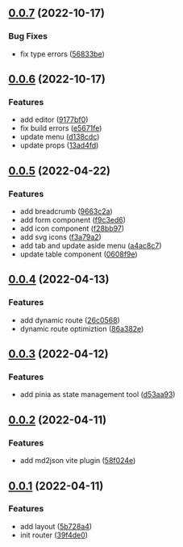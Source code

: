 ## [0.0.7](http://10.1.192.34/fed/dcv_next/compare/v0.0.6...v0.0.7) (2022-10-17)

### Bug Fixes

- fix type errors ([56833be](http://10.1.192.34/fed/dcv_next/commits/56833becca1c8bb7a0aa4a5f4e5db3a82564a06f))

## [0.0.6](http://10.1.192.34/fed/dcv_next/compare/v0.0.5...v0.0.6) (2022-10-17)

### Features

- add editor ([9177bf0](http://10.1.192.34/fed/dcv_next/commits/9177bf06cf3a10122553989b0bf9084580392deb))
- fix build errors ([e5671fe](http://10.1.192.34/fed/dcv_next/commits/e5671feaef14e3df4e68937beb73cfad0919edcc))
- update menu ([d138cdc](http://10.1.192.34/fed/dcv_next/commits/d138cdca93a914fcfe4503d3e52da01db7290e23))
- update props ([13ad4fd](http://10.1.192.34/fed/dcv_next/commits/13ad4fd3ce75e5e4ff107fc3abf96de590503966))

## [0.0.5](http://10.1.192.34/fed/dcv_next/compare/v0.0.4...v0.0.5) (2022-04-22)

### Features

- add breadcrumb ([9663c2a](http://10.1.192.34/fed/dcv_next/commits/9663c2ae41ec24f707d20eae53ad40d9739f39a8))
- add form component ([f9c3ed6](http://10.1.192.34/fed/dcv_next/commits/f9c3ed6b8096779c1effa4ee76752a8b8eb1b721))
- add icon component ([f28bb97](http://10.1.192.34/fed/dcv_next/commits/f28bb97832da29591f939bc2d1951ad17366fe2e))
- add svg icons ([f3a79a2](http://10.1.192.34/fed/dcv_next/commits/f3a79a28be0ec1b812a30d698bbc164adb98f692))
- add tab and update aside menu ([a4ac8c7](http://10.1.192.34/fed/dcv_next/commits/a4ac8c73290173e489f95e44d481df77f6bfeeb1))
- update table component ([0608f9e](http://10.1.192.34/fed/dcv_next/commits/0608f9eb0ecbbdcdc81314612ecd518187160f6a))

## [0.0.4](http://10.1.192.34/fed/dcv_next/compare/v0.0.3...v0.0.4) (2022-04-13)

### Features

- add dynamic route ([26c0568](http://10.1.192.34/fed/dcv_next/commits/26c0568a5670d12853124032fc7e8aca09cd2f8e))
- dynamic route optimiztion ([86a382e](http://10.1.192.34/fed/dcv_next/commits/86a382ef52cd5e6aefa38884078c4d77b23720f3))

## [0.0.3](http://10.1.192.34/fed/dcv_next/compare/v0.0.2...v0.0.3) (2022-04-12)

### Features

- add pinia as state management tool ([d53aa93](http://10.1.192.34/fed/dcv_next/commits/d53aa933fb52eb13f9ef84b51ba0af0a06dc3bd0))

## [0.0.2](http://10.1.192.34/fed/dcv_next/compare/v0.0.1...v0.0.2) (2022-04-11)

### Features

- add md2json vite plugin ([58f024e](http://10.1.192.34/fed/dcv_next/commits/58f024e8f726272cde064e436caa870a659aa1ca))

## [0.0.1](http://10.1.192.34/fed/dcv_next/compare/5b728a49bc5d85098a6e651ca7a272ecf64d1f3b...v0.0.1) (2022-04-11)

### Features

- add layout ([5b728a4](http://10.1.192.34/fed/dcv_next/commits/5b728a49bc5d85098a6e651ca7a272ecf64d1f3b))
- init router ([39f4de0](http://10.1.192.34/fed/dcv_next/commits/39f4de06860323847e5b53d2027f666dacc5abff))
